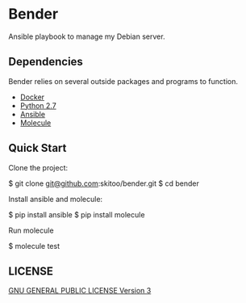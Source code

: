 # Bender

Ansible playbook to manage my Debian server.

## Dependencies

Bender relies on several outside packages and programs to function.

* [Docker](https://docker.com)
* [Python 2.7](https://python.org)
* [Ansible](https://ansible.com)
* [Molecule](http://molecule.readthedocs.org)

## Quick Start

Clone the project:

  $ git clone git@github.com:skitoo/bender.git
  $ cd bender

Install ansible and molecule:

  $ pip install ansible
  $ pip install molecule

Run molecule

  $ molecule test

## LICENSE

[GNU GENERAL PUBLIC LICENSE Version 3](http://www.gnu.org/licenses/gpl-3.0.txt)
